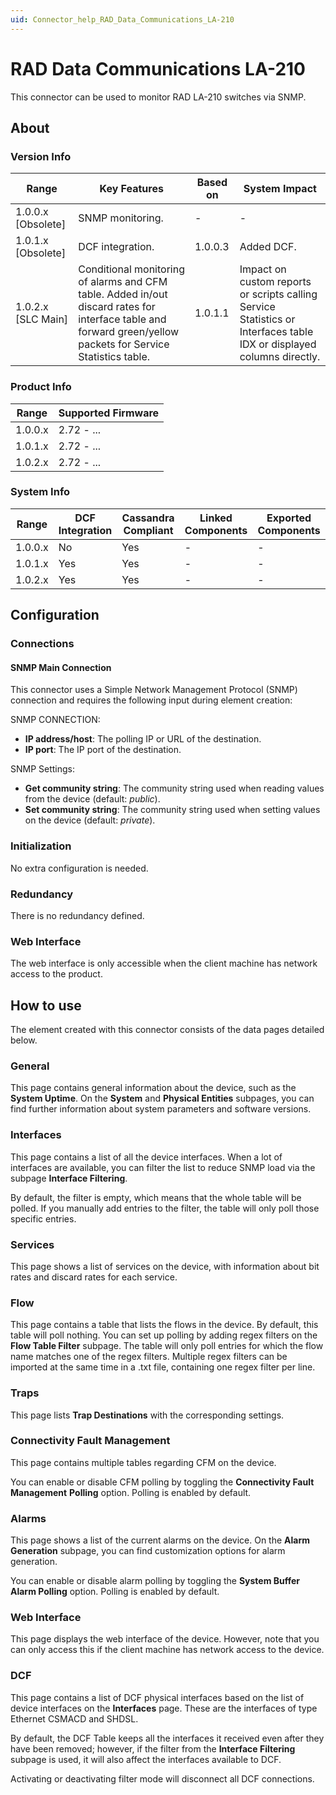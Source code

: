```yaml
---
uid: Connector_help_RAD_Data_Communications_LA-210
---
```


# RAD Data Communications LA-210

This connector can be used to monitor RAD LA-210 switches via SNMP.

## About

### Version Info

| Range | Key Features | Based on | System Impact |
|--|--|--|--|
| 1.0.0.x [Obsolete] | SNMP monitoring. | - | - |
| 1.0.1.x [Obsolete] | DCF integration. | 1.0.0.3 | Added DCF. |
| 1.0.2.x [SLC Main] | Conditional monitoring of alarms and CFM table. Added in/out discard rates for interface table and forward green/yellow packets for Service Statistics table. | 1.0.1.1 | Impact on custom reports or scripts calling Service Statistics or Interfaces table IDX or displayed columns directly. |

### Product Info

| Range     | Supported Firmware     |
|-----------|------------------------|
| 1.0.0.x   | 2.72 - ...             |
| 1.0.1.x   | 2.72 - ...             |
| 1.0.2.x   | 2.72 - ...             |

### System Info

| Range     | DCF Integration     | Cassandra Compliant     | Linked Components     | Exported Components     |
|-----------|---------------------|-------------------------|-----------------------|-------------------------|
| 1.0.0.x   | No                  | Yes                     | -                     | -                       |
| 1.0.1.x   | Yes                 | Yes                     | -                     | -                       |
| 1.0.2.x   | Yes                 | Yes                     | -                     | -                       |

## Configuration

### Connections

#### SNMP Main Connection

This connector uses a Simple Network Management Protocol (SNMP) connection and requires the following input during element creation:

SNMP CONNECTION:

- **IP address/host**: The polling IP or URL of the destination.
- **IP port**: The IP port of the destination.

SNMP Settings:

- **Get community string**: The community string used when reading values from the device (default: *public*).
- **Set community string**: The community string used when setting values on the device (default: *private*).

### Initialization

No extra configuration is needed.

### Redundancy

There is no redundancy defined.

### Web Interface

The web interface is only accessible when the client machine has network access to the product.

## How to use

The element created with this connector consists of the data pages detailed below.

### General

This page contains general information about the device, such as the **System Uptime**. On the **System** and **Physical Entities** subpages, you can find further information about system parameters and software versions.

### Interfaces

This page contains a list of all the device interfaces. When a lot of interfaces are available, you can filter the list to reduce SNMP load via the subpage **Interface Filtering**.

By default, the filter is empty, which means that the whole table will be polled. If you manually add entries to the filter, the table will only poll those specific entries.

### Services

This page shows a list of services on the device, with information about bit rates and discard rates for each service.

### Flow

This page contains a table that lists the flows in the device. By default, this table will poll nothing. You can set up polling by adding regex filters on the **Flow Table Filter** subpage. The table will only poll entries for which the flow name matches one of the regex filters. Multiple regex filters can be imported at the same time in a .txt file, containing one regex filter per line.

### Traps

This page lists **Trap Destinations** with the corresponding settings.

### Connectivity Fault Management

This page contains multiple tables regarding CFM on the device.

You can enable or disable CFM polling by toggling the **Connectivity Fault Management** **Polling** option. Polling is enabled by default.

### Alarms

This page shows a list of the current alarms on the device. On the **Alarm Generation** subpage, you can find customization options for alarm generation.

You can enable or disable alarm polling by toggling the **System Buffer Alarm Polling** option. Polling is enabled by default.

### Web Interface

This page displays the web interface of the device. However, note that you can only access this if the client machine has network access to the device.

### DCF

This page contains a list of DCF physical interfaces based on the list of device interfaces on the **Interfaces** page. These are the interfaces of type Ethernet CSMACD and SHDSL.

By default, the DCF Table keeps all the interfaces it received even after they have been removed; however, if the filter from the **Interface Filtering** subpage is used, it will also affect the interfaces available to DCF.

Activating or deactivating filter mode will disconnect all DCF connections.
